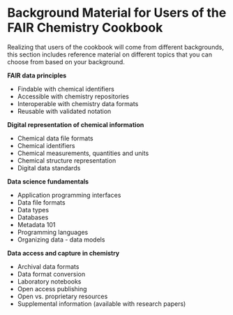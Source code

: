 # Background Material for Users of the FAIR Chemistry Cookbook 

Realizing that users of the cookbook will come from different backgrounds, this section includes reference material
on different topics that you can choose from based on your background. 

**FAIR data principles**
* Findable with chemical identifiers
* Accessible with chemistry repositories 
* Interoperable with chemistry data formats 
* Reusable with validated notation  

**Digital representation of chemical information** 
* Chemical data file formats
* Chemical identifiers
* Chemical measurements, quantities and units
* Chemical structure representation
* Digital data standards

**Data science fundamentals**
* Application programming interfaces
* Data file formats
* Data types
* Databases
* Metadata 101
* Programming languages
* Organizing data - data models

**Data access and capture in chemistry**  
* Archival data formats
* Data format conversion
* Laboratory notebooks
* Open access publishing
* Open vs. proprietary resources
* Supplemental information (available with research papers)

